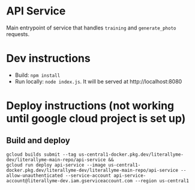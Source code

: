 # API Service

Main entrypoint of service that handles `training` and `generate_photo` requests.

# Dev instructions
- Build: `npm install`
- Run locally: `node index.js`. It will be served at http://localhost:8080


# Deploy instructions (not working until google cloud project is set up)

## Build and deploy
```
gcloud builds submit --tag us-central1-docker.pkg.dev/literallyme-dev/literallyme-main-repo/api-service &&
gcloud run deploy api-service --image us-central1-docker.pkg.dev/literallyme-dev/literallyme-main-repo/api-service --allow-unauthenticated --service-account api-service-account@literallyme-dev.iam.gserviceaccount.com --region us-central1
```

